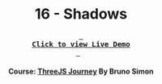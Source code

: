 <div align="center">

# 16 - Shadows

**[<kbd> <br> **Click to view Live Demo** <br> </kbd>][demo]** &nbsp;&nbsp;

#### Course: [ThreeJS Journey][course] By Bruno Simon

<!-----------------------------------{ Links }---------------------------------->

[course]: https://threejs-journey.com
[demo]: https://shadows-threejs-journey.vercel.app

</div>
